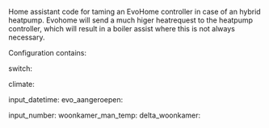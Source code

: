  Home assistant code for taming an EvoHome controller in case of an hybrid heatpump. Evohome will send a much higer heatrequest to the heatpump controller, which will result in a boiler assist where this is not always necessary. 
 
Configuration contains:

switch:

climate:

input_datetime:
  evo_aangeroepen:

input_number:
  woonkamer_man_temp:
  delta_woonkamer:
